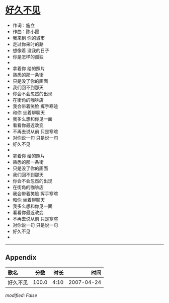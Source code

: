 # [好久不见](https://music.163.com/song?id=65538)

* 作词：施立
* 作曲：陈小霞
* 我来到 你的城市
* 走过你来时的路
* 想像着 没我的日子
* 你是怎样的孤独
* 
* 拿着你 给的照片
* 熟悉的那一条街
* 只是没了你的画面
* 我们回不到那天
* 你会不会忽然的出现
* 在街角的咖啡店
* 我会带着笑脸 挥手寒暄
* 和你 坐着聊聊天
* 我多么想和你见一面
* 看看你最近改变
* 不再去说从前 只是寒暄
* 对你说一句 只是说一句
* 好久不见
* 
* 拿着你 给的照片
* 熟悉的那一条街
* 只是没了你的画面
* 我们回不到那天
* 你会不会忽然的出现
* 在街角的咖啡店
* 我会带着笑脸 挥手寒暄
* 和你 坐着聊聊天
* 我多么想和你见一面
* 看看你最近改变
* 不再去说从前 只是寒暄
* 对你说一句 只是说一句
* 好久不见
* 


---

## Appendix

|歌名|分数|时长|时间|
|:---|:---:|---:|---:|
|好久不见|100.0|4:10|2007-04-24

*modified: False*